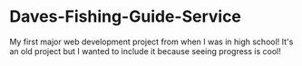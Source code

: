 # Daves-Fishing-Guide-Service
My first major web development project from when I was in high school! It's an old project but I wanted to include it because seeing progress is cool!

